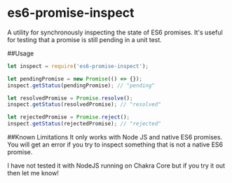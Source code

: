 # es6-promise-inspect
A utility for synchronously inspecting the state of ES6 promises. It's useful for testing that a promise is still pending in a unit test.

##Usage
```javascript
let inspect = require('es6-promise-inspect');

let pendingPromise = new Promise(() => {});
inspect.getStatus(pendingPromise); // "pending"

let resolvedPromise = Promise.resolve();
inspect.getStatus(resolvedPromise); // "resolved"

let rejectedPromise = Promise.reject();
inspect.getStatus(rejectedPromise); // "rejected"
```

##Known Limitations
It only works with Node JS and native ES6 promises. You will get an error if you try to inspect something that is not a native ES6 promise.

I have not tested it with NodeJS running on Chakra Core but if you try it out then let me know!